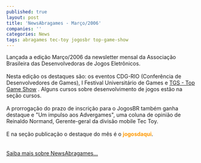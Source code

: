 ```yaml
---
published: true
layout: post
title: 'NewsAbragames - Março/2006'
companies: ''
categories: News
tags: abragames tec-toy jogosbr top-game-show
---
```

Lan&ccedil;ada a edi&ccedil;&atilde;o Mar&ccedil;o/2006 da newsletter mensal da Associa&ccedil;&atilde;o Brasileira das Desenvolvedoras de Jogos Eletr&ocirc;nicos.<br /><br />Nesta edi&ccedil;&atilde;o os destaques s&atilde;o: os eventos CDG-RIO (Confer&ecirc;ncia de Desenvolvedores de Games), I Festival Universit&aacute;rio de Games e <a href="{{ site.baseurl }}/index.php?p=c&amp;id=189">TGS - Top Game Show</a>
. Alguns cursos sobre desenvolvimento de jogos est&atilde;o na se&ccedil;&atilde;o cursos.<br /><br />A prorroga&ccedil;&atilde;o do prazo de inscri&ccedil;&atilde;o para o JogosBR tamb&eacute;m ganha destaque e &quot;Um impulso aos Advergames&quot;, uma coluna de opini&atilde;o de Reinaldo Normand, Gerente-geral da divis&atilde;o mobile Tec Toy.<br /><br />E na se&ccedil;&atilde;o publica&ccedil;&atilde;o o destaque do m&ecirc;s &eacute; o <span style="color: rgb(255, 153, 0); font-weight: bold;">jogosdaqui</span>.<br /><br /><br /><a target="_blank" href="http://www.abragames.com.br/newsletter/">Saiba mais sobre NewsAbragames...</a>

